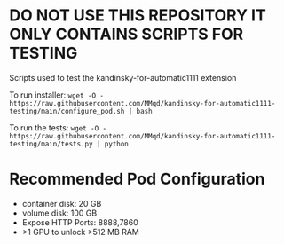 # DO NOT USE THIS REPOSITORY IT ONLY CONTAINS SCRIPTS FOR TESTING
Scripts used to test the kandinsky-for-automatic1111 extension

To run installer:
`wget -O - https://raw.githubusercontent.com/MMqd/kandinsky-for-automatic1111-testing/main/configure_pod.sh | bash`

To run the tests:
`wget -O - https://raw.githubusercontent.com/MMqd/kandinsky-for-automatic1111-testing/main/tests.py | python`

# Recommended Pod Configuration
* container disk: 20 GB
* volume disk: 100 GB
* Expose HTTP Ports: 8888,7860
* \>1 GPU to unlock >512 MB RAM
